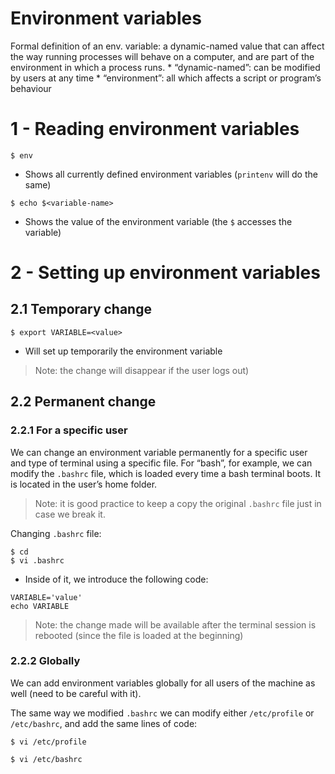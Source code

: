 # Environment variables

Formal definition of an env. variable: a dynamic-named value that can affect the way running processes will behave on a computer, and are part of the environment in which a process runs.
	* “dynamic-named”: can be modified by users at any time
	* “environment”: all which affects a script or program’s behaviour

# 1 - Reading environment variables
```
$ env
```
* Shows all currently defined environment variables (`printenv` will do the same)

```
$ echo $<variable-name>
```
* Shows the value of the environment variable (the `$` accesses the variable)

# 2 - Setting up environment variables
## 2.1 Temporary change
```
$ export VARIABLE=<value>
```
* Will set up temporarily the environment variable 
> Note: the change will disappear if the user logs out)  

## 2.2 Permanent change
### 2.2.1 For a specific user
We can change an environment variable permanently for a specific user and type of terminal using a specific file.
For “bash”, for example, we can modify the `.bashrc` file, which is loaded every time a bash terminal boots. It is located in the user’s home folder.
> Note: it is good practice to keep a copy the original `.bashrc` file just in case we break it.  

Changing `.bashrc` file:
```
$ cd
$ vi .bashrc
```
* Inside of it, we introduce the following code:
```
VARIABLE='value'
echo VARIABLE
```
> Note: the change made will be available after the terminal session is rebooted (since the file is loaded at the beginning)  

### 2.2.2 Globally
We can add environment variables globally for all users of the machine as well (need to be careful with it).

The same way we modified `.bashrc` we can modify either  `/etc/profile` or `/etc/bashrc`, and add the same lines of code:
```
$ vi /etc/profile
```

```
$ vi /etc/bashrc
```




